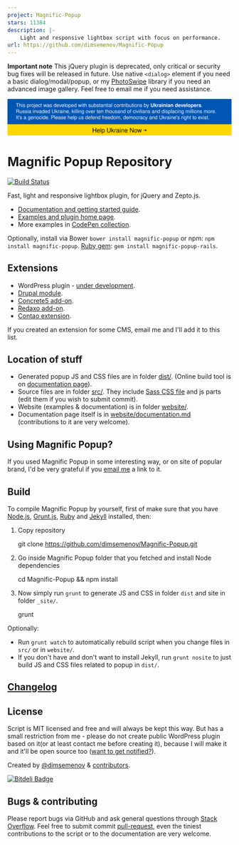 ```yaml
---
project: Magnific-Popup
stars: 11384
description: |-
    Light and responsive lightbox script with focus on performance.
url: https://github.com/dimsemenov/Magnific-Popup
---
```


**Important note** This jQuery plugin is deprecated, only critical or security bug fixes will be released in future. Use native `<dialog>` element if you need a basic dialog/modal/popup, or my <a href="https://photoswipe.com">PhotoSwipe</a> library if you need an advanced image gallery. Feel free to email me if you need assistance.

[![Stand With Ukraine](https://raw.githubusercontent.com/vshymanskyy/StandWithUkraine/main/banner-direct.svg)](https://savelife.in.ua/en/)

# Magnific Popup Repository

[![Build Status](https://travis-ci.org/dimsemenov/Magnific-Popup.png)](https://travis-ci.org/dimsemenov/Magnific-Popup) 

Fast, light and responsive lightbox plugin, for jQuery and Zepto.js.

- [Documentation and getting started guide](http://dimsemenov.com/plugins/magnific-popup/documentation.html).
- [Examples and plugin home page](http://dimsemenov.com/plugins/magnific-popup/).
- More examples in [CodePen collection](http://codepen.io/collection/nLcqo).

Optionally, install via Bower `bower install magnific-popup` or npm: `npm install magnific-popup`.
[Ruby gem](https://rubygems.org/gems/magnific-popup-rails): `gem install magnific-popup-rails`.

## Extensions

- WordPress plugin - [under development](http://dimsemenov.com/plugins/magnific-popup/wordpress.html).
- [Drupal module](https://drupal.org/project/magnific_popup).
- [Concrete5 add-on](https://github.com/cdowdy/concrete5-Magnific-Popup).
- [Redaxo add-on](http://www.redaxo.org/de/download/addons/?addon_id=1131).
- [Contao extension](https://github.com/fritzmg/contao-magnific-popup).

If you created an extension for some CMS, email me and I'll add it to this list.

## Location of stuff

- Generated popup JS and CSS files are in folder [dist/](https://github.com/dimsemenov/Magnific-Popup/tree/master/dist). (Online build tool is on [documentation page](http://dimsemenov.com/plugins/magnific-popup/documentation.html)).
- Source files are in folder [src/](https://github.com/dimsemenov/Magnific-Popup/tree/master/src). They include [Sass CSS file](https://github.com/dimsemenov/Magnific-Popup/blob/master/src/css/main.scss) and js parts (edit them if you wish to submit commit). 
- Website (examples & documentation) is in folder [website/](https://github.com/dimsemenov/Magnific-Popup/tree/master/website).
- Documentation page itself is in [website/documentation.md](https://github.com/dimsemenov/Magnific-Popup/blob/master/website/documentation.md) (contributions to it are very welcome).



## Using Magnific Popup?

If you used Magnific Popup in some interesting way, or on site of popular brand, I'd be very grateful if you <a href='mailto:diiiimaaaa@gmail.com?subject="Site that uses Magnific Popup"'>email me</a> a link to it.


## Build 

To compile Magnific Popup by yourself, first of make sure that you have [Node.js](http://nodejs.org/), [Grunt.js](https://github.com/cowboy/grunt), [Ruby](http://www.ruby-lang.org/) and [Jekyll](https://github.com/mojombo/jekyll/) installed, then:

1) Copy repository

	git clone https://github.com/dimsemenov/Magnific-Popup.git

2) Go inside Magnific Popup folder that you fetched and install Node dependencies

	cd Magnific-Popup && npm install

3) Now simply run `grunt` to generate JS and CSS in folder `dist` and site in folder `_site/`.

	grunt

Optionally:

- Run `grunt watch` to automatically rebuild script when you change files in `src/` or in `website/`.
- If you don't have and don't want to install Jekyll, run `grunt nosite` to just build JS and CSS files related to popup in `dist/`.



## [Changelog](https://github.com/dimsemenov/Magnific-Popup/releases)

## License

Script is MIT licensed and free and will always be kept this way. But has a small restriction from me - please do not create public WordPress plugin based on it(or at least contact me before creating it), because I will make it and it'll be open source too ([want to get notified?](http://dimsemenov.com/subscribe.html)).

Created by [@dimsemenov](http://twitter.com/dimsemenov) & [contributors](https://github.com/dimsemenov/Magnific-Popup/contributors).

[![Bitdeli Badge](https://d2weczhvl823v0.cloudfront.net/dimsemenov/magnific-popup/trend.png)](https://bitdeli.com/free "Bitdeli Badge")

## Bugs & contributing

Please report bugs via GitHub and ask general questions through [Stack Overflow](http://stackoverflow.com/questions/tagged/magnific-popup). Feel free to submit commit [pull-request](https://github.com/dimsemenov/Magnific-Popup/pulls), even the tiniest contributions to the script or to the documentation are very welcome.



